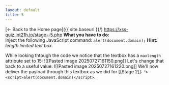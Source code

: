 ```yaml
---
layout: default
title: 5
---
```

[← Back to the Home page]({{ site.baseurl }}/)
https://xss-quiz.int21h.jp/stage--5.php
**What you have to do:**  
Inject the following JavaScript command: `alert(document.domain);`
**Hint:** *length limited text box.*

While looking thtough the code we notice that the textbox has a `maxlength` attribute set to 15:
![[Pasted image 20250727161150.png]]
Let's change that back to a useful value:
![[Pasted image 20250727161220.png]]
We'll now deliver the payload through this textbox as we did for [[Stage 2]]:
`"><script>alert(document.domain)</script>`.